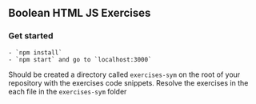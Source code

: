 ## Boolean HTML JS Exercises

### Get started

    - `npm install`
    - `npm start` and go to `localhost:3000`

Should be created a directory called `exercises-sym` on the root of your repository with the exercises code snippets.
Resolve the exercises in the each file in the `exercises-sym` folder
